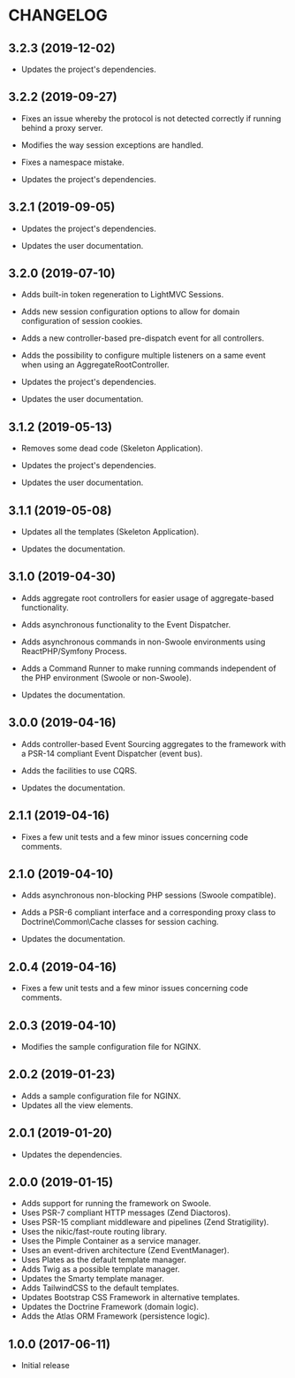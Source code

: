 # CHANGELOG

## 3.2.3 (2019-12-02)

- Updates the project's dependencies.

## 3.2.2 (2019-09-27)

- Fixes an issue whereby the protocol is not detected correctly if running behind a proxy server.

- Modifies the way session exceptions are handled.

- Fixes a namespace mistake.

- Updates the project's dependencies.

## 3.2.1 (2019-09-05)

- Updates the project's dependencies.

- Updates the user documentation.

## 3.2.0 (2019-07-10)

- Adds built-in token regeneration to LightMVC Sessions.

- Adds new session configuration options to allow for domain configuration of session cookies.

- Adds a new controller-based pre-dispatch event for all controllers.

- Adds the possibility to configure multiple listeners on a same event when using an AggregateRootController.

- Updates the project's dependencies.

- Updates the user documentation.

## 3.1.2 (2019-05-13)

- Removes some dead code (Skeleton Application).

- Updates the project's dependencies.

- Updates the user documentation.

## 3.1.1 (2019-05-08)

- Updates all the templates (Skeleton Application).

- Updates the documentation.

## 3.1.0 (2019-04-30)

- Adds aggregate root controllers for easier usage of aggregate-based functionality.

- Adds asynchronous functionality to the Event Dispatcher.

- Adds asynchronous commands in non-Swoole environments using ReactPHP/Symfony Process.

- Adds a Command Runner to make running commands independent of the PHP environment (Swoole or non-Swoole).

- Updates the documentation.

## 3.0.0 (2019-04-16)

- Adds controller-based Event Sourcing aggregates to the framework with a PSR-14 compliant Event Dispatcher (event bus).

- Adds the facilities to use CQRS.

- Updates the documentation.

## 2.1.1 (2019-04-16)

- Fixes a few unit tests and a few minor issues concerning code comments.

## 2.1.0 (2019-04-10)

- Adds asynchronous non-blocking PHP sessions (Swoole compatible).

- Adds a PSR-6 compliant interface and a corresponding proxy class to Doctrine\Common\Cache classes for session caching.

- Updates the documentation.

## 2.0.4 (2019-04-16)

- Fixes a few unit tests and a few minor issues concerning code comments.

## 2.0.3 (2019-04-10)

- Modifies the sample configuration file for NGINX.

## 2.0.2 (2019-01-23)

- Adds a sample configuration file for NGINX.
- Updates all the view elements.

## 2.0.1 (2019-01-20)

- Updates the dependencies.

## 2.0.0 (2019-01-15)

- Adds support for running the framework on Swoole.
- Uses PSR-7 compliant HTTP messages (Zend Diactoros).
- Uses PSR-15 compliant middleware and pipelines (Zend Stratigility).
- Uses the nikic/fast-route routing library.
- Uses the Pimple Container as a service manager.
- Uses an event-driven architecture (Zend EventManager).
- Uses Plates as the default template manager.
- Adds Twig as a possible template manager.
- Updates the Smarty template manager.
- Adds TailwindCSS to the default templates.
- Updates Bootstrap CSS Framework in alternative templates.
- Updates the Doctrine Framework (domain logic).
- Adds the Atlas ORM Framework (persistence logic).

## 1.0.0 (2017-06-11)

- Initial release
